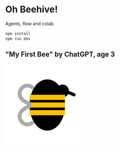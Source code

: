 # Oh Beehive!

Agents, flow and colab.

```
npm install
npm run dev
```

## "My First Bee" by ChatGPT, age 3
<img src='./public/bee.svg'/>
